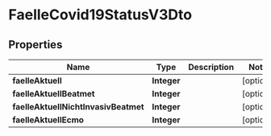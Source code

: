 

# FaelleCovid19StatusV3Dto


## Properties

| Name | Type | Description | Notes |
|------------ | ------------- | ------------- | -------------|
|**faelleAktuell** | **Integer** |  |  [optional] |
|**faelleAktuellBeatmet** | **Integer** |  |  [optional] |
|**faelleAktuellNichtInvasivBeatmet** | **Integer** |  |  [optional] |
|**faelleAktuellEcmo** | **Integer** |  |  [optional] |



